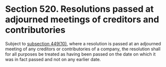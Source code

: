 # Section 520. Resolutions passed at adjourned meetings of creditors and contributories

Subject to [subsection 449\(10\)](../../division-1-voluntary-and-compulsory-winding-up/subdivision-5-creditors-voluntary-winding-up/section-449.-meeting-of-creditors.md), where a resolution is passed at an adjourned meeting of any creditors or contributories of a company, the resolution shall for all purposes be treated as having been passed on the date on which it was in fact passed and not on any earlier date.

